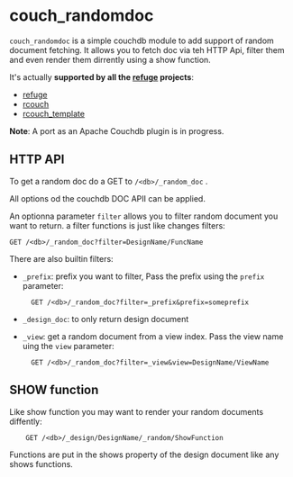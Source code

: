 # couch_randomdoc


`couch_randomdoc` is a simple couchdb module to add support of random
document fetching. It allows you to fetch doc via teh HTTP Api, filter
them and even render them dirrently using a show function.

It's actually **supported by all the [refuge](http://refuge.io) projects**:

- [refuge](https://github.com/refuge/refuge)
- [rcouch](https://github.com/refuge/rcouch)
- [rcouch_template](https://github.com/refuge/rcouch_template)

**Note**: A port as an Apache Couchdb plugin is in progress.

## HTTP API

To get a random doc do a GET to `/<db>/_random_doc` .

All options od the couchdb DOC APII can be applied.

An optionna parameter `filter` allows you to filter random document you
want to return. a filter functions is just like changes filters:

    GET /<db>/_random_doc?filter=DesignName/FuncName

There are also builtin filters:

- `_prefix`: prefix you want to filter, Pass the prefix using the
  `prefix` parameter:

        GET /<db>/_random_doc?filter=_prefix&prefix=someprefix

- `_design_doc`: to only return design document

- `_view`: get a random document from a view index. Pass the view name
  uing the `view` parameter:

        GET /<db>/_random_doc?filter=_view&view=DesignName/ViewName


## SHOW function

Like show function you may want to render your random documents
diffently:

        GET /<db>/_design/DesignName/_random/ShowFunction


Functions are put in the shows property of the design document like any
shows functions.
